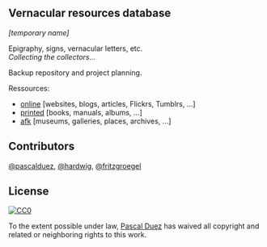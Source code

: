 
## Vernacular resources database
*[temporary name]*

Epigraphy, signs, vernacular letters, etc.  
*Collecting the collectors...*

Backup repository and project planning.  

Ressources:  
* [online](./online.md) [websites, blogs, articles, Flickrs, Tumblrs, ...]
* [printed](./printed.md) [books, manuals, albums, ...]
* [afk](./afk.md) [museums, galleries, places, archives, ...]


## Contributors

[@pascalduez](https://twitter.com/pascalduez),
[@hardwig](https://twitter.com/hardwig),
[@fritzgroegel](https://twitter.com/fritzgroegel)


## License

[![CC0](http://mirrors.creativecommons.org/presskit/buttons/88x31/svg/cc-zero.svg)](https://creativecommons.org/publicdomain/zero/1.0/)

To the extent possible under law, [Pascal Duez](https://github.com/pascalduez) has waived all copyright and related or neighboring rights to this work.
